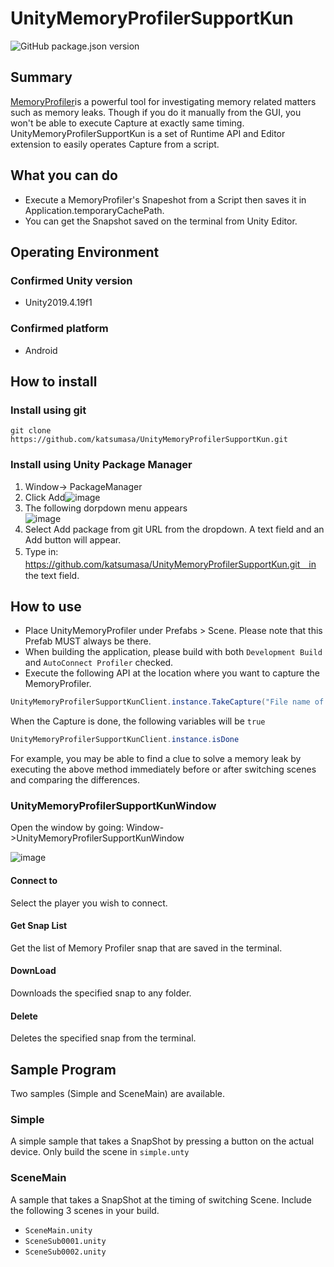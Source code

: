 # UnityMemoryProfilerSupportKun

![GitHub package.json version](https://img.shields.io/github/package-json/v/katsumasa/UnityMemoryProfilerSupportKun)

## Summary

[MemoryProfiler](https://docs.unity3d.com/Packages/com.unity.memoryprofiler@0.2/manual/index.html)is a powerful tool for investigating memory related matters such as memory leaks.
Though if you do it manually from the GUI, you won't be able to execute Capture at exactly same timing.
UnityMemoryProfilerSupportKun is a set of Runtime API and Editor extension to easily operates Capture from a script.

## What you can do

- Execute a MemoryProfiler's Snapeshot from a Script then saves it in Application.temporaryCachePath.
- You can get the Snapshot saved on the terminal from Unity Editor.

## Operating Environment

### Confirmed Unity version

- Unity2019.4.19f1

### Confirmed platform

- Android

## How to install

### Install using git

```
git clone https://github.com/katsumasa/UnityMemoryProfilerSupportKun.git
```

### Install using Unity Package Manager

1. Window-> PackageManager
2. Click Add![image](https://user-images.githubusercontent.com/29646672/137414393-25927fd4-a468-4269-9f59-451696793bc6.png)
3. The following dorpdown menu appears </br>
   ![image](https://user-images.githubusercontent.com/29646672/137414541-28598d85-5e02-4ad1-a3f4-fa66db9b5e23.png)
4. Select Add package from git URL from the dropdown. A text field and an Add button will appear.
5. Type in:　https://github.com/katsumasa/UnityMemoryProfilerSupportKun.git　in the text field.


## How to use

- Place UnityMemoryProfiler under Prefabs > Scene. Please note that this Prefab MUST always be there.
- When building the application, please build with both `Development Build` and `AutoConnect Profiler` checked.
- Execute the following API at the location where you want to capture the MemoryProfiler.

```cs
UnityMemoryProfilerSupportKunClient.instance.TakeCapture("File name of the Snapshot");
```

When the Capture is done, the following variables will be `true`

```cs
UnityMemoryProfilerSupportKunClient.instance.isDone
```

For example, you may be able to find a clue to solve a memory leak by executing the above method immediately before or after switching scenes and comparing the differences.

### UnityMemoryProfilerSupportKunWindow

Open the window by going: Window->UnityMemoryProfilerSupportKunWindow

![image](https://user-images.githubusercontent.com/29646672/112799481-60a17980-90a9-11eb-9e94-2a27f52c1457.png)

#### Connect to

Select the player you wish to connect.

#### Get Snap List

Get the list of Memory Profiler snap that are saved in the terminal.

#### DownLoad

Downloads the specified snap to any folder.

#### Delete

Deletes the specified snap from the terminal.

## Sample Program

Two samples (Simple and SceneMain) are available. 


### Simple

A simple sample that takes a SnapShot by pressing a button on the actual device. Only build the scene in `simple.unty`

### SceneMain

A sample that takes a SnapShot at the timing of switching Scene. Include the following 3 scenes in your build.

- `SceneMain.unity`
- `SceneSub0001.unity`
- `SceneSub0002.unity`

